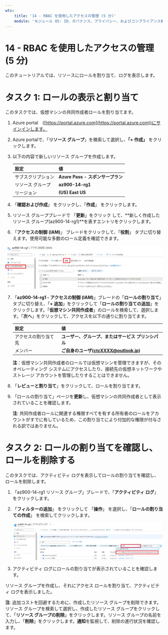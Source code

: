 ```yaml
---
wts:
    title: '14 - RBAC を使用したアクセスの管理 (5 分)'
    module: 'モジュール 05: ID、ガバナンス、プライバシー、およびコンプライアンス機能に関する説明'
---
```

# 14 - RBAC を使用したアクセスの管理 (5 分)

このチュートリアルでは、リソースにロールを割り当て、ログを表示します。

# タスク 1: ロールの表示と割り当て

このタスクでは、仮想マシンの共同作成者ロールを割り当てます。 

1. Azure portal　([https://portal.azure.com](https://portal.azure.com))にサインインします。

2. Azure portalで、「**リソース グループ**」を検索して選択し、**「+ 作成」** をクリックします。

3. 以下の内容で新しいリソース グループを作成します。 

    | 設定 | 値 |
    | -- | -- |
    | サブスクリプション | **Azure Pass - スポンサープラン** |
    | リソース グループ | **az900-14-rg1** |
    | リージョン | **(US) East US** |


4. 「**確認および作成**」 をクリックし、「**作成**」 をクリックします。

5. リソース グループブレードで 「**更新**」をクリック して、**新しく作成したリソース グループ(az900-14-rg1)**を表すエントリをクリックします。

6. 「**アクセスの制御 (IAM)**」 ブレードをクリックして、「**役割**」 タブに切り替えます。使用可能な多数のロール定義を確認できます。

![イメージ](./images/1400.png)

7. 「**az900-14-rg1 - アクセスの制御 (IAM)**」ブレードの「**ロールの割り当て**」タブに切り替え、「**+ 追加**」をクリックして「**ロールの割り当ての追加**」をクリックします。「**仮想マシン共同作成者**」のロールを検索して、選択します。「**次へ**」をクリックして、アクセスを以下の通りに割り当てます。

   | 設定                 | 値                                                           |
    | -------------------- | ------------------------------------------------------------ |
    | アクセスの割り当て先 | **ユーザー、グループ、またはサービス プリンシパル**          |
    | メンバー             | **ご自身のユーザ([ctcXXXX@outlook.jp](mailto:ctcXXXX@outlook.jp))** |
    
    **注**：仮想マシン共同作成者のロールでは仮想マシンを管理できますが、そのオペレーティング システムにアクセスしたり、接続先の仮想ネットワークやストレージ アカウントを管理したりすることはできません。
    
7. 「**レビューと割り当て**」をクリックして、ロールを割り当てます。

7. 「ロールの割り当て」ページを**更新**し、仮想マシンの共同作成者として表示されていることを確認します。 

   **注**: 共同作成者ロールに関連する権限すべてを有する所有者のロールをアカウントがすでに有しているため、この割り当てにより付加的な権限が付与される訳ではありません。
    
    

# タスク 2: ロールの割り当てを確認し、ロールを削除する

このタスクでは、アクティビティ ログを表示してロールの割り当てを確認し、ロールを削除します。 

1. 「az900-14-rg1 リソース グループ」ブレードで、「**アクティビティ ログ**」 をクリックします。

2. 「**フィルターの追加**」 をクリックして 「**操作**」 を選択し、「**ロールの割り当ての作成**」 を検索してクリックします。

    ![フィルターが構成された「アクティビティ ログ」ページのスクリーンショット。](./images/1503.png)

3. アクティビティ ログにロールの割り当てが表示されていることを確認します。 


リソース グループを作成し、それにアクセス ロールを割り当て、アクティビティ ログを表示しました。 

**注**: 追加コストを回避するために、作成したリソース グループを削除できます。リソース グループを検索して選択し、作成したリソース グループをクリックして、「**リソース グループの削除**」をクリックします。リソース グループの名前を入力し、「**削除**」をクリックします。**通知**を監視して、削除の進行状況を確認します。
